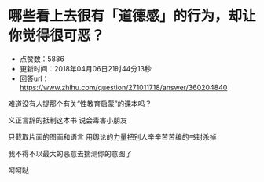 # 哪些看上去很有「道德感」的行为，却让你觉得很可恶？
- 点赞数：5886
- 更新时间：2018年04月06日21时44分13秒
- 回答url：https://www.zhihu.com/question/271011718/answer/360204840
<body>
 <p data-pid="GJ5ZN6Zk">难道没有人提那个有关“性教育启蒙”的课本吗？</p>
 <p data-pid="GXH5Tjpo">义正言辞的抵制这本书 说会毒害小朋友</p>
 <p data-pid="jIPFRwAw">只截取片面的图画和语言 用舆论的力量把别人辛辛苦苦编的书封杀掉</p>
 <p data-pid="cpCS7lPr">我不得不以最大的恶意去揣测你的意图了</p>
 <p data-pid="iqhyySwl">呵呵哒</p>
</body>